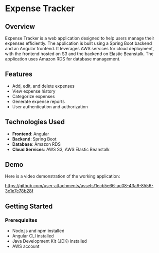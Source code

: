 # Expense Tracker

## Overview
Expense Tracker is a web application designed to help users manage their expenses efficiently. The application is built using a Spring Boot backend and an Angular frontend. It leverages AWS services for cloud deployment, with the frontend hosted on S3 and the backend on Elastic Beanstalk. The application uses Amazon RDS for database management.

## Features
- Add, edit, and delete expenses
- View expense history
- Categorize expenses
- Generate expense reports
- User authentication and authorization

## Technologies Used
- **Frontend**: Angular
- **Backend**: Spring Boot
- **Database**: Amazon RDS
- **Cloud Services**: AWS S3, AWS Elastic Beanstalk

## Demo
Here is a video demonstration of the working application:

https://github.com/user-attachments/assets/1ecb5e66-ac08-43a6-8556-3c1e7c78b28f

## Getting Started

### Prerequisites
- Node.js and npm installed
- Angular CLI installed
- Java Development Kit (JDK) installed
- AWS account



